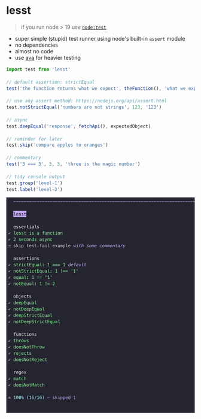 # lesst

> if you run node > 19 use [`node:test`](https://nodejs.org/api/test.html)

- super simple (stupid) test runner using node's built-in `assert` module
- no dependencies
- almost no code
- use [ava](https://github.com/avajs/ava) for heavier testing

```js
import test from 'lesst'

// default assertion: strictEqual
test('the function returns what we expect', theFunction(), 'what we expect')

// use any assert method: https://nodejs.org/api/assert.html
test.notStrictEqual('numbers are not strings', 123, '123')

// async
test.deepEqual('response', fetchApi(), expectedObject)

// reminder for later
test.skip('compare apples to oranges')

// commentary
test('3 === 3', 3, 3, 'three is the magic number')

// tidy console output
test.group('level-1')
test.label('level-2')
```

![screenshot](readme.png)
